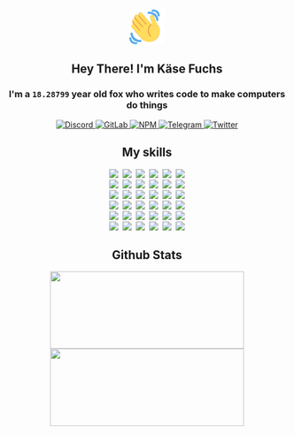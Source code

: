 <div><p align=center><img src=./resources/images/wave.gif width=64px height=64px></p><h2 align=center>Hey There! I'm Käse Fuchs</h2><h3 align=center>I'm a <code>18.28799</code> year old fox who writes code to make computers do things</h3><p align=center><a href=https://discord.com/users/507526681125322772><img alt=Discord src="https://img.shields.io/badge/Discord-5865F2?logo=discord&logoColor=white&style=flat-square#f2d346413762b0d1dddf564e78c12536"> </a><a href=https://gitlab.com/kasefuchs><img alt=GitLab src="https://img.shields.io/badge/GitLab-330F63?logo=gitlab&logoColor=white&style=flat-square#f2d346413762b0d1dddf564e78c12536"> </a><a href=https://npmjs.com/~kasefuchs><img alt=NPM src="https://img.shields.io/badge/NPM-CB3837?logo=npm&logoColor=white&style=flat-square#f2d346413762b0d1dddf564e78c12536"> </a><a href=https://t.me/kasefuchs><img alt=Telegram src="https://img.shields.io/badge/Telegram-2CA5E0?logo=telegram&logoColor=white&style=flat-square#f2d346413762b0d1dddf564e78c12536"> </a><a href=https://twitter.com/kasefuchs><img alt=Twitter src="https://img.shields.io/badge/Twitter-1DA1F2?logo=twitter&logoColor=white&style=flat-square#f2d346413762b0d1dddf564e78c12536"></a></p><h2 align=center>My skills</h2><p align=center><a href=https://aws.amazon.com/ ><picture><source srcset="https://skillicons.dev/icons?i=aws&theme=dark#f2d346413762b0d1dddf564e78c12536" media="(prefers-color-scheme: dark)"><source srcset="https://skillicons.dev/icons?i=aws&theme=light#f2d346413762b0d1dddf564e78c12536" media="(prefers-color-scheme: light), (prefers-color-scheme: no-preference)"><img src="https://skillicons.dev/icons?i=aws&theme=light#f2d346413762b0d1dddf564e78c12536"></picture></a>&nbsp;&nbsp;<a href=https://en.wikipedia.org/wiki/Bash_(Unix_shell)><picture><source srcset="https://skillicons.dev/icons?i=bash&theme=dark#f2d346413762b0d1dddf564e78c12536" media="(prefers-color-scheme: dark)"><source srcset="https://skillicons.dev/icons?i=bash&theme=light#f2d346413762b0d1dddf564e78c12536" media="(prefers-color-scheme: light), (prefers-color-scheme: no-preference)"><img src="https://skillicons.dev/icons?i=bash&theme=light#f2d346413762b0d1dddf564e78c12536"></picture></a>&nbsp;&nbsp;<a href=https://discord.com/developers/docs><picture><source srcset="https://skillicons.dev/icons?i=bots&theme=dark#f2d346413762b0d1dddf564e78c12536" media="(prefers-color-scheme: dark)"><source srcset="https://skillicons.dev/icons?i=bots&theme=light#f2d346413762b0d1dddf564e78c12536" media="(prefers-color-scheme: light), (prefers-color-scheme: no-preference)"><img src="https://skillicons.dev/icons?i=bots&theme=light#f2d346413762b0d1dddf564e78c12536"></picture></a>&nbsp;&nbsp;<a href=https://www.cloudflare.com/ ><picture><source srcset="https://skillicons.dev/icons?i=cloudflare&theme=dark#f2d346413762b0d1dddf564e78c12536" media="(prefers-color-scheme: dark)"><source srcset="https://skillicons.dev/icons?i=cloudflare&theme=light#f2d346413762b0d1dddf564e78c12536" media="(prefers-color-scheme: light), (prefers-color-scheme: no-preference)"><img src="https://skillicons.dev/icons?i=cloudflare&theme=light#f2d346413762b0d1dddf564e78c12536"></picture></a>&nbsp;&nbsp;<a href=https://en.wikipedia.org/wiki/CSS><picture><source srcset="https://skillicons.dev/icons?i=css&theme=dark#f2d346413762b0d1dddf564e78c12536" media="(prefers-color-scheme: dark)"><source srcset="https://skillicons.dev/icons?i=css&theme=light#f2d346413762b0d1dddf564e78c12536" media="(prefers-color-scheme: light), (prefers-color-scheme: no-preference)"><img src="https://skillicons.dev/icons?i=css&theme=light#f2d346413762b0d1dddf564e78c12536"></picture></a>&nbsp;&nbsp;<a href=https://www.docker.com/ ><picture><source srcset="https://skillicons.dev/icons?i=docker&theme=dark#f2d346413762b0d1dddf564e78c12536" media="(prefers-color-scheme: dark)"><source srcset="https://skillicons.dev/icons?i=docker&theme=light#f2d346413762b0d1dddf564e78c12536" media="(prefers-color-scheme: light), (prefers-color-scheme: no-preference)"><img src="https://skillicons.dev/icons?i=docker&theme=light#f2d346413762b0d1dddf564e78c12536"></picture></a><br><a href=https://www.electronjs.org/ ><picture><source srcset="https://skillicons.dev/icons?i=electron&theme=dark#f2d346413762b0d1dddf564e78c12536" media="(prefers-color-scheme: dark)"><source srcset="https://skillicons.dev/icons?i=electron&theme=light#f2d346413762b0d1dddf564e78c12536" media="(prefers-color-scheme: light), (prefers-color-scheme: no-preference)"><img src="https://skillicons.dev/icons?i=electron&theme=light#f2d346413762b0d1dddf564e78c12536"></picture></a>&nbsp;&nbsp;<a href=https://expressjs.com/ ><picture><source srcset="https://skillicons.dev/icons?i=express&theme=dark#f2d346413762b0d1dddf564e78c12536" media="(prefers-color-scheme: dark)"><source srcset="https://skillicons.dev/icons?i=express&theme=light#f2d346413762b0d1dddf564e78c12536" media="(prefers-color-scheme: light), (prefers-color-scheme: no-preference)"><img src="https://skillicons.dev/icons?i=express&theme=light#f2d346413762b0d1dddf564e78c12536"></picture></a>&nbsp;&nbsp;<a href=https://www.figma.com/ ><picture><source srcset="https://skillicons.dev/icons?i=figma&theme=dark#f2d346413762b0d1dddf564e78c12536" media="(prefers-color-scheme: dark)"><source srcset="https://skillicons.dev/icons?i=figma&theme=light#f2d346413762b0d1dddf564e78c12536" media="(prefers-color-scheme: light), (prefers-color-scheme: no-preference)"><img src="https://skillicons.dev/icons?i=figma&theme=light#f2d346413762b0d1dddf564e78c12536"></picture></a>&nbsp;&nbsp;<a href=https://firebase.google.com/ ><picture><source srcset="https://skillicons.dev/icons?i=firebase&theme=dark#f2d346413762b0d1dddf564e78c12536" media="(prefers-color-scheme: dark)"><source srcset="https://skillicons.dev/icons?i=firebase&theme=light#f2d346413762b0d1dddf564e78c12536" media="(prefers-color-scheme: light), (prefers-color-scheme: no-preference)"><img src="https://skillicons.dev/icons?i=firebase&theme=light#f2d346413762b0d1dddf564e78c12536"></picture></a>&nbsp;&nbsp;<a href=https://flask.palletsprojects.com/ ><picture><source srcset="https://skillicons.dev/icons?i=flask&theme=dark#f2d346413762b0d1dddf564e78c12536" media="(prefers-color-scheme: dark)"><source srcset="https://skillicons.dev/icons?i=flask&theme=light#f2d346413762b0d1dddf564e78c12536" media="(prefers-color-scheme: light), (prefers-color-scheme: no-preference)"><img src="https://skillicons.dev/icons?i=flask&theme=light#f2d346413762b0d1dddf564e78c12536"></picture></a>&nbsp;&nbsp;<a href=https://cloud.google.com/ ><picture><source srcset="https://skillicons.dev/icons?i=gcp&theme=dark#f2d346413762b0d1dddf564e78c12536" media="(prefers-color-scheme: dark)"><source srcset="https://skillicons.dev/icons?i=gcp&theme=light#f2d346413762b0d1dddf564e78c12536" media="(prefers-color-scheme: light), (prefers-color-scheme: no-preference)"><img src="https://skillicons.dev/icons?i=gcp&theme=light#f2d346413762b0d1dddf564e78c12536"></picture></a><br><a href=https://git-scm.com/ ><picture><source srcset="https://skillicons.dev/icons?i=git&theme=dark#f2d346413762b0d1dddf564e78c12536" media="(prefers-color-scheme: dark)"><source srcset="https://skillicons.dev/icons?i=git&theme=light#f2d346413762b0d1dddf564e78c12536" media="(prefers-color-scheme: light), (prefers-color-scheme: no-preference)"><img src="https://skillicons.dev/icons?i=git&theme=light#f2d346413762b0d1dddf564e78c12536"></picture></a>&nbsp;&nbsp;<a href=https://github.com/ ><picture><source srcset="https://skillicons.dev/icons?i=github&theme=dark#f2d346413762b0d1dddf564e78c12536" media="(prefers-color-scheme: dark)"><source srcset="https://skillicons.dev/icons?i=github&theme=light#f2d346413762b0d1dddf564e78c12536" media="(prefers-color-scheme: light), (prefers-color-scheme: no-preference)"><img src="https://skillicons.dev/icons?i=github&theme=light#f2d346413762b0d1dddf564e78c12536"></picture></a>&nbsp;&nbsp;<a href=https://gitlab.com/ ><picture><source srcset="https://skillicons.dev/icons?i=gitlab&theme=dark#f2d346413762b0d1dddf564e78c12536" media="(prefers-color-scheme: dark)"><source srcset="https://skillicons.dev/icons?i=gitlab&theme=light#f2d346413762b0d1dddf564e78c12536" media="(prefers-color-scheme: light), (prefers-color-scheme: no-preference)"><img src="https://skillicons.dev/icons?i=gitlab&theme=light#f2d346413762b0d1dddf564e78c12536"></picture></a>&nbsp;&nbsp;<a href=https://www.heroku.com/ ><picture><source srcset="https://skillicons.dev/icons?i=heroku&theme=dark#f2d346413762b0d1dddf564e78c12536" media="(prefers-color-scheme: dark)"><source srcset="https://skillicons.dev/icons?i=heroku&theme=light#f2d346413762b0d1dddf564e78c12536" media="(prefers-color-scheme: light), (prefers-color-scheme: no-preference)"><img src="https://skillicons.dev/icons?i=heroku&theme=light#f2d346413762b0d1dddf564e78c12536"></picture></a>&nbsp;&nbsp;<a href=https://en.wikipedia.org/wiki/HTML><picture><source srcset="https://skillicons.dev/icons?i=html&theme=dark#f2d346413762b0d1dddf564e78c12536" media="(prefers-color-scheme: dark)"><source srcset="https://skillicons.dev/icons?i=html&theme=light#f2d346413762b0d1dddf564e78c12536" media="(prefers-color-scheme: light), (prefers-color-scheme: no-preference)"><img src="https://skillicons.dev/icons?i=html&theme=light#f2d346413762b0d1dddf564e78c12536"></picture></a>&nbsp;&nbsp;<a href=https://en.wikipedia.org/wiki/JavaScript><picture><source srcset="https://skillicons.dev/icons?i=js&theme=dark#f2d346413762b0d1dddf564e78c12536" media="(prefers-color-scheme: dark)"><source srcset="https://skillicons.dev/icons?i=js&theme=light#f2d346413762b0d1dddf564e78c12536" media="(prefers-color-scheme: light), (prefers-color-scheme: no-preference)"><img src="https://skillicons.dev/icons?i=js&theme=light#f2d346413762b0d1dddf564e78c12536"></picture></a><br><a href=https://en.wikipedia.org/wiki/Linux><picture><source srcset="https://skillicons.dev/icons?i=linux&theme=dark#f2d346413762b0d1dddf564e78c12536" media="(prefers-color-scheme: dark)"><source srcset="https://skillicons.dev/icons?i=linux&theme=light#f2d346413762b0d1dddf564e78c12536" media="(prefers-color-scheme: light), (prefers-color-scheme: no-preference)"><img src="https://skillicons.dev/icons?i=linux&theme=light#f2d346413762b0d1dddf564e78c12536"></picture></a>&nbsp;&nbsp;<a href=https://mui.com/ ><picture><source srcset="https://skillicons.dev/icons?i=materialui&theme=dark#f2d346413762b0d1dddf564e78c12536" media="(prefers-color-scheme: dark)"><source srcset="https://skillicons.dev/icons?i=materialui&theme=light#f2d346413762b0d1dddf564e78c12536" media="(prefers-color-scheme: light), (prefers-color-scheme: no-preference)"><img src="https://skillicons.dev/icons?i=materialui&theme=light#f2d346413762b0d1dddf564e78c12536"></picture></a>&nbsp;&nbsp;<a href=https://en.wikipedia.org/wiki/Markdown><picture><source srcset="https://skillicons.dev/icons?i=md&theme=dark#f2d346413762b0d1dddf564e78c12536" media="(prefers-color-scheme: dark)"><source srcset="https://skillicons.dev/icons?i=md&theme=light#f2d346413762b0d1dddf564e78c12536" media="(prefers-color-scheme: light), (prefers-color-scheme: no-preference)"><img src="https://skillicons.dev/icons?i=md&theme=light#f2d346413762b0d1dddf564e78c12536"></picture></a>&nbsp;&nbsp;<a href=https://www.mongodb.com/ ><picture><source srcset="https://skillicons.dev/icons?i=mongodb&theme=dark#f2d346413762b0d1dddf564e78c12536" media="(prefers-color-scheme: dark)"><source srcset="https://skillicons.dev/icons?i=mongodb&theme=light#f2d346413762b0d1dddf564e78c12536" media="(prefers-color-scheme: light), (prefers-color-scheme: no-preference)"><img src="https://skillicons.dev/icons?i=mongodb&theme=light#f2d346413762b0d1dddf564e78c12536"></picture></a>&nbsp;&nbsp;<a href=https://www.mysql.com/ ><picture><source srcset="https://skillicons.dev/icons?i=mysql&theme=dark#f2d346413762b0d1dddf564e78c12536" media="(prefers-color-scheme: dark)"><source srcset="https://skillicons.dev/icons?i=mysql&theme=light#f2d346413762b0d1dddf564e78c12536" media="(prefers-color-scheme: light), (prefers-color-scheme: no-preference)"><img src="https://skillicons.dev/icons?i=mysql&theme=light#f2d346413762b0d1dddf564e78c12536"></picture></a>&nbsp;&nbsp;<a href=https://nextjs.org/ ><picture><source srcset="https://skillicons.dev/icons?i=nextjs&theme=dark#f2d346413762b0d1dddf564e78c12536" media="(prefers-color-scheme: dark)"><source srcset="https://skillicons.dev/icons?i=nextjs&theme=light#f2d346413762b0d1dddf564e78c12536" media="(prefers-color-scheme: light), (prefers-color-scheme: no-preference)"><img src="https://skillicons.dev/icons?i=nextjs&theme=light#f2d346413762b0d1dddf564e78c12536"></picture></a><br><a href=https://nodejs.org/en/ ><picture><source srcset="https://skillicons.dev/icons?i=nodejs&theme=dark#f2d346413762b0d1dddf564e78c12536" media="(prefers-color-scheme: dark)"><source srcset="https://skillicons.dev/icons?i=nodejs&theme=light#f2d346413762b0d1dddf564e78c12536" media="(prefers-color-scheme: light), (prefers-color-scheme: no-preference)"><img src="https://skillicons.dev/icons?i=nodejs&theme=light#f2d346413762b0d1dddf564e78c12536"></picture></a>&nbsp;&nbsp;<a href=https://www.postgresql.org/ ><picture><source srcset="https://skillicons.dev/icons?i=postgres&theme=dark#f2d346413762b0d1dddf564e78c12536" media="(prefers-color-scheme: dark)"><source srcset="https://skillicons.dev/icons?i=postgres&theme=light#f2d346413762b0d1dddf564e78c12536" media="(prefers-color-scheme: light), (prefers-color-scheme: no-preference)"><img src="https://skillicons.dev/icons?i=postgres&theme=light#f2d346413762b0d1dddf564e78c12536"></picture></a>&nbsp;&nbsp;<a href=https://learn.microsoft.com/en-us/powershell/ ><picture><source srcset="https://skillicons.dev/icons?i=powershell&theme=dark#f2d346413762b0d1dddf564e78c12536" media="(prefers-color-scheme: dark)"><source srcset="https://skillicons.dev/icons?i=powershell&theme=light#f2d346413762b0d1dddf564e78c12536" media="(prefers-color-scheme: light), (prefers-color-scheme: no-preference)"><img src="https://skillicons.dev/icons?i=powershell&theme=light#f2d346413762b0d1dddf564e78c12536"></picture></a>&nbsp;&nbsp;<a href=https://www.python.org/ ><picture><source srcset="https://skillicons.dev/icons?i=py&theme=dark#f2d346413762b0d1dddf564e78c12536" media="(prefers-color-scheme: dark)"><source srcset="https://skillicons.dev/icons?i=py&theme=light#f2d346413762b0d1dddf564e78c12536" media="(prefers-color-scheme: light), (prefers-color-scheme: no-preference)"><img src="https://skillicons.dev/icons?i=py&theme=light#f2d346413762b0d1dddf564e78c12536"></picture></a>&nbsp;&nbsp;<a href=https://www.raspberrypi.org/ ><picture><source srcset="https://skillicons.dev/icons?i=raspberrypi&theme=dark#f2d346413762b0d1dddf564e78c12536" media="(prefers-color-scheme: dark)"><source srcset="https://skillicons.dev/icons?i=raspberrypi&theme=light#f2d346413762b0d1dddf564e78c12536" media="(prefers-color-scheme: light), (prefers-color-scheme: no-preference)"><img src="https://skillicons.dev/icons?i=raspberrypi&theme=light#f2d346413762b0d1dddf564e78c12536"></picture></a>&nbsp;&nbsp;<a href=https://reactjs.org/ ><picture><source srcset="https://skillicons.dev/icons?i=react&theme=dark#f2d346413762b0d1dddf564e78c12536" media="(prefers-color-scheme: dark)"><source srcset="https://skillicons.dev/icons?i=react&theme=light#f2d346413762b0d1dddf564e78c12536" media="(prefers-color-scheme: light), (prefers-color-scheme: no-preference)"><img src="https://skillicons.dev/icons?i=react&theme=light#f2d346413762b0d1dddf564e78c12536"></picture></a><br><a href=https://redux.js.org/ ><picture><source srcset="https://skillicons.dev/icons?i=redux&theme=dark#f2d346413762b0d1dddf564e78c12536" media="(prefers-color-scheme: dark)"><source srcset="https://skillicons.dev/icons?i=redux&theme=light#f2d346413762b0d1dddf564e78c12536" media="(prefers-color-scheme: light), (prefers-color-scheme: no-preference)"><img src="https://skillicons.dev/icons?i=redux&theme=light#f2d346413762b0d1dddf564e78c12536"></picture></a>&nbsp;&nbsp;<a href=https://en.wikipedia.org/wiki/Regular_expression><picture><source srcset="https://skillicons.dev/icons?i=regex&theme=dark#f2d346413762b0d1dddf564e78c12536" media="(prefers-color-scheme: dark)"><source srcset="https://skillicons.dev/icons?i=regex&theme=light#f2d346413762b0d1dddf564e78c12536" media="(prefers-color-scheme: light), (prefers-color-scheme: no-preference)"><img src="https://skillicons.dev/icons?i=regex&theme=light#f2d346413762b0d1dddf564e78c12536"></picture></a>&nbsp;&nbsp;<a href=https://en.wikipedia.org/wiki/Sass_(stylesheet_language)><picture><source srcset="https://skillicons.dev/icons?i=sass&theme=dark#f2d346413762b0d1dddf564e78c12536" media="(prefers-color-scheme: dark)"><source srcset="https://skillicons.dev/icons?i=sass&theme=light#f2d346413762b0d1dddf564e78c12536" media="(prefers-color-scheme: light), (prefers-color-scheme: no-preference)"><img src="https://skillicons.dev/icons?i=sass&theme=light#f2d346413762b0d1dddf564e78c12536"></picture></a>&nbsp;&nbsp;<a href=https://www.typescriptlang.org/ ><picture><source srcset="https://skillicons.dev/icons?i=ts&theme=dark#f2d346413762b0d1dddf564e78c12536" media="(prefers-color-scheme: dark)"><source srcset="https://skillicons.dev/icons?i=ts&theme=light#f2d346413762b0d1dddf564e78c12536" media="(prefers-color-scheme: light), (prefers-color-scheme: no-preference)"><img src="https://skillicons.dev/icons?i=ts&theme=light#f2d346413762b0d1dddf564e78c12536"></picture></a>&nbsp;&nbsp;<a href=https://unity.com/ ><picture><source srcset="https://skillicons.dev/icons?i=unity&theme=dark#f2d346413762b0d1dddf564e78c12536" media="(prefers-color-scheme: dark)"><source srcset="https://skillicons.dev/icons?i=unity&theme=light#f2d346413762b0d1dddf564e78c12536" media="(prefers-color-scheme: light), (prefers-color-scheme: no-preference)"><img src="https://skillicons.dev/icons?i=unity&theme=light#f2d346413762b0d1dddf564e78c12536"></picture></a>&nbsp;&nbsp;<a href=https://workers.cloudflare.com/ ><picture><source srcset="https://skillicons.dev/icons?i=workers&theme=dark#f2d346413762b0d1dddf564e78c12536" media="(prefers-color-scheme: dark)"><source srcset="https://skillicons.dev/icons?i=workers&theme=light#f2d346413762b0d1dddf564e78c12536" media="(prefers-color-scheme: light), (prefers-color-scheme: no-preference)"><img src="https://skillicons.dev/icons?i=workers&theme=light#f2d346413762b0d1dddf564e78c12536"></picture></a><br></p><h2 align=center>Github Stats</h2><p align=center><picture><source srcset="https://github-readme-stats-kasefuchs.vercel.app/api/?count_private=true&hide_border=true&hide_rank=true&line_height=20&hide_title=true&username=Kasefuchs&theme=dark#f2d346413762b0d1dddf564e78c12536" media="(prefers-color-scheme: dark)"><source srcset="https://github-readme-stats-kasefuchs.vercel.app/api/?count_private=true&hide_border=true&hide_rank=true&line_height=20&hide_title=true&username=Kasefuchs&theme=light#f2d346413762b0d1dddf564e78c12536" media="(prefers-color-scheme: light), (prefers-color-scheme: no-preference)"><img align=middle width=350 height=140 src="https://github-readme-stats-kasefuchs.vercel.app/api/?count_private=true&hide_border=true&hide_rank=true&line_height=20&hide_title=true&username=Kasefuchs&theme=light#f2d346413762b0d1dddf564e78c12536"></picture><picture><source srcset="https://github-readme-stats-kasefuchs.vercel.app/api/top-langs/?count_private=true&hide_border=true&layout=compact&username=Kasefuchs&theme=dark#f2d346413762b0d1dddf564e78c12536" media="(prefers-color-scheme: dark)"><source srcset="https://github-readme-stats-kasefuchs.vercel.app/api/top-langs/?count_private=true&hide_border=true&layout=compact&username=Kasefuchs&theme=light#f2d346413762b0d1dddf564e78c12536" media="(prefers-color-scheme: light), (prefers-color-scheme: no-preference)"><img align=middle width=350 height=140 src="https://github-readme-stats-kasefuchs.vercel.app/api/top-langs/?count_private=true&hide_border=true&layout=compact&username=Kasefuchs&theme=light#f2d346413762b0d1dddf564e78c12536"></picture></p><img src="https://hit.yhype.me/github/profile?user_id=64592097#f2d346413762b0d1dddf564e78c12536" alt=""></div>